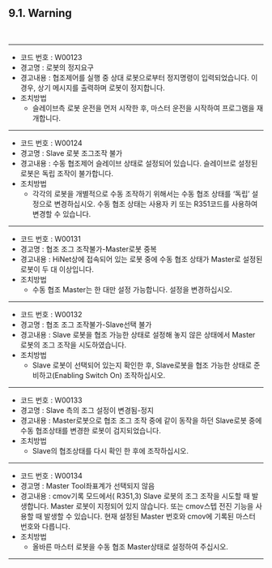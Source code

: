 ﻿## 9.1. Warning


<br>

---
- 코드 번호 : W00123 
- 경고명 : 로봇의 정지요구
- 경고내용 : 협조제어를 실행 중 상대 로봇으로부터 정지명령이 입력되었습니다. 이 경우, 상기 메시지를 출력하며 로봇이 정지합니다. 
- 조치방법
    - 슬레이브측 로봇 운전을 먼저 시작한 후, 마스터 운전을 시작하여 프로그램을 재개합니다. 

---
- 코드 번호 : W00124 
- 경고명 : Slave 로봇 조그조작 불가
- 경고내용 : 수동 협조제어 슬레이브 상태로 설정되어 있습니다. 슬레이브로 설정된 로봇은 독립 조작이 불가합니다.
- 조치방법
    - 각각의 로봇을 개별적으로 수동 조작하기 위해서는 수동 협조 상태를 ‘독립’ 설정으로 변경하십시오. 수동 협조 상태는 사용자 키 또는 R351코드를 사용하여 변경할 수 있습니다. 

---
- 코드 번호 : W00131 
- 경고명 : 협조 조그 조작불가-Master로봇 중복
- 경고내용 : HiNet상에 접속되어 있는 로봇 중에 수동 협조 상태가 Master로 설정된 로봇이 두 대 이상입니다.
- 조치방법
    - 수동 협조 Master는 한 대만 설정 가능합니다. 설정을 변경하십시오.

---
- 코드 번호 : W00132  
- 경고명 : 협조 조그 조작불가-Slave선택 불가
- 경고내용 : Slave 로봇을 협조 가능한 상태로 설정해 놓지 않은 상태에서 Master 로봇의 조그 조작을 시도하였습니다.
- 조치방법
    - Slave 로봇이 선택되어 있는지 확인한 후, Slave로봇을 협조 가능한 상태로 준비하고(Enabling Switch On) 조작하십시오.
---

- 코드 번호 : W00133   
- 경고명 : Slave 측의 조그 설정이 변경됨-정지
- 경고내용 : Master로봇으로 협조 조그 조작 중에 같이 동작을 하던 Slave로봇 중에 수동 협조상태를 변경한 로봇이 검지되었습니다.
- 조치방법
    - Slave의 협조상태를 다시 확인 한 후에 조작하십시오.
---

- 코드 번호 : W00134    
- 경고명 : Master Tool좌표계가 선택되지 않음
- 경고내용 : cmov기록 모드에서( R351,3) Slave 로봇의 조그 조작을 시도할 때 발생합니다. Master 로봇이 지정되어 있지 않습니다. 
또는 cmov스텝 전진 기능을 사용할 때 발생할 수 있습니다. 현재 설정된 Master 번호와 cmov에 기록된 마스터 번호와 다릅니다.
- 조치방법
    - 올바른 마스터 로봇을 수동 협조 Master상태로 설정하여 주십시오.
---